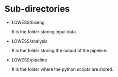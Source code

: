 # Sub-directories

* LOWESS/bixeng

   It is the folder storing input data.

* LOWESS/analysis

   It is the folder storing the output of the pipeline.

* LOWESS/pipeline

   It is the folder where the python scripts are stored.
